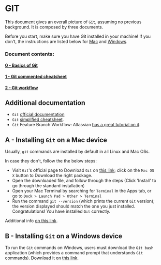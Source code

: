 # GIT

This document gives an overall picture of `Git`, assuming no previous background. It is composed by three documents. 

Before you start, make sure you have Git installed in your machine! If you don't, the instructions are listed below for [Mac](#a---installing-git-on-a-mac-device) and [Windows](#b---installing-git-on-a-windows-device).

### Document contents:
#### [0 - Basics of Git](0-git-basics.md)

#### [1 - Git commented cheatsheet](1-complete-cheatsheet.md)

#### [2 - Git workflow](2-git-workflow.md)

## Additional documentation
- `Git` [official documentation](https://git-scm.com/doc)
- `Git` [simplified cheatsheet](https://github.github.com/training-kit/downloads/github-git-cheat-sheet.pdf).
- `Git` Feature Branch Workflow: Atlassian [has a great tutorial on it](https://www.atlassian.com/git/tutorials/comparing-workflows/feature-branch-workflow).


## A - Installing `Git` on a Mac device
Usually, `git` commands are installed by default in all Linux and Mac OSs.

In case they don't, follow the the below steps:
- Visit `Git`'s official page to Download `Git` on [this link](https://git-scm.com/downloads); click on the `Mac OS X` button to Download the right package.
- Open the downloaded file, and follow through the steps (Click 'Install' to go through the standard installation)
- Open your Mac Terminal by searching for `Terminal` in the Apps tab, or go to `Dock > Launch Pad > Other > Terminal`
- Run the command `git --version` (which prints the current `Git` version); the version displayed should match the one you just installed.
Congratulations! You have installed `Git` correctly.

Additional info [on this link](https://git-scm.com/book/en/v2/Getting-Started-Installing-Git).

## B - Installing `Git` on a Windows device
To run the `Git` commands on Windows, users must download the `Git bash` application (which provides a command prompt that understands `Git` commands). Download it on [this link](https://gitforwindows.org/).